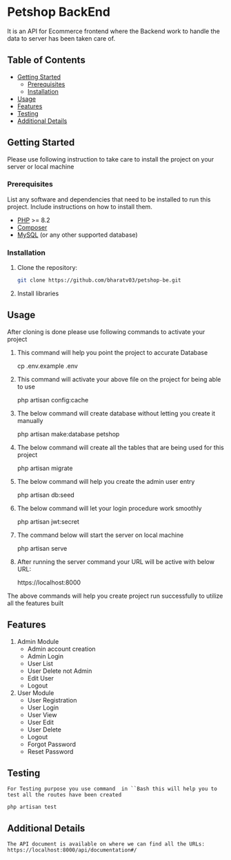 # Petshop BackEnd

It is an API  for Ecommerce frontend where the Backend work to handle the data to server has been taken care of.

## Table of Contents

- [Getting Started](#getting-started)
  - [Prerequisites](#prerequisites)
  - [Installation](#installation)
- [Usage](#usage)
- [Features](#features)
- [Testing](#testing)
- [Additional Details](#additional-details)

## Getting Started

Please use following instruction to take care to install the project on your server or local machine


### Prerequisites

List any software and dependencies that need to be installed to run this project. Include instructions on how to install them.

- [PHP](https://www.php.net/) >= 8.2
- [Composer](https://getcomposer.org/)
- [MySQL](https://www.mysql.com/) (or any other supported database)

### Installation

1. Clone the repository:

   ```bash
   git clone https://github.com/bharatv03/petshop-be.git

2. Install libraries 

## Usage

After cloning is done please use following commands to activate your project

1. This command will help you point the project to accurate Database

    cp .env.example .env

2. This command will activate your above file on the project for being able to use
    
    php artisan config:cache

3. The below command will create database without letting you create it manually
    
    php artisan make:database petshop

4. The below command will create all the tables that are being used for this project
    
    php artisan migrate

5. The below command will help you create the admin user entry 

    php artisan db:seed

6. The below command will let your login procedure work smoothly

    php artisan jwt:secret

7. The command below will start the server on local machine

    php artisan serve

8. After running the server command your URL will be active with below URL:

    https://localhost:8000

The above commands will help you create project run successfully to utilize all the features built

## Features

1. Admin Module
    - Admin account creation
    - Admin Login
    - User List
    - User Delete not Admin
    - Edit User
    - Logout
2. User Module
    - User Registration
    - User Login
    - User View
    - User Edit
    - User Delete
    - Logout
    - Forgot Password
    - Reset Password

## Testing

    For Testing purpose you use command  in ``Bash this will help you to test all the routes have been created

    php artisan test

## Additional Details

    The API document is available on where we can find all the URLs:
    https://localhost:8000/api/documentation#/
